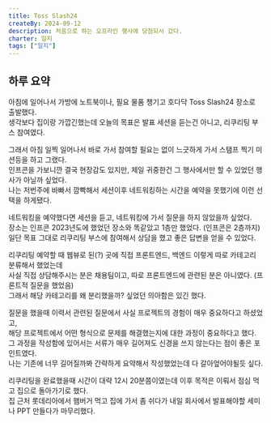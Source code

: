 ```yaml
---
title: Toss Slash24
createBy: 2024-09-12
description: 처음으로 하는 오프라인 행사에 당첨되서 갔다.
charter: 일지
tags: ["일지"]
---
```


## 하루 요약

아침에 일어나서 가방에 노트북이나, 필요 물품 챙기고 호다닥 Toss Slash24 장소로 출발했다.  
생각보다 집이랑 가깝긴했는데 오늘의 목표은 발표 세션을 듣는건 아니고, 리쿠리팅 부스 참여였다.

그래서 아침 일찍 일어나서 바로 가서 참여할 필요는 없이 느긋하게 가서 스탬프 찍기 미션등을 하고 그랬다.  
인프콘을 가보니깐 결국 현장감도 있지만, 제일 귀중한건 그 행사에서만 할 수 있었던 행사가 아닐까 싶었다.  
나는 저번주에 바빠서 깜빡해서 세션이후 네트워킹하는 시간을 예약을 못했기에 이런 선택을 하게됐다.

네트워킹을 예약했다면 세션을 듣고, 네트워킹에 가서 질문을 하지 않았을까 싶었다.  
장소는 인프콘 2023년도에 했었던 장소와 똑같았고 1층만 했었다. (인프콘은 2층까지)  
일단 목표 그대로 리쿠리팅 부스에 참여해서 상담을 했고 좋은 답변을 얻을 수 있었다.

리쿠리팅 예약할 때 웹뷰로 된(?) 곳에 직접 프론트엔드, 백엔드 이렇게 따로 카테고리 분류해서 했었는데  
사실 직접 상담해주시는 분은 채용팀이고, 따로 프론트엔드에 관련된 분은 아니였다. (프론트적 질문을 했었음)  
그래서 해당 카테고리를 왜 분리했을까? 싶었던 의아함은 있긴 했다.

질문을 했을때 이력서 관련된 질문에서 사실 프로젝트의 경험이 매우 중요하다고 하셨었고,  
해당 프로젝트에서 어떤 형식으로 문제를 해결했는지에 대한 과정이 중요하다고 했다.  
그 과정을 작성함에 있어서는 서류가 매우 길어져도 신경을 쓰지 않는다는 점이 좋은 포인트였다.  
나는 기존에 너무 길어질까봐 간략하게 요약해서 작성했었는데 다 갈아엎어야될듯 싶다.

리쿠리팅을 완료했을때 시간이 대략 12시 20분쯤이였는데 이후 목적은 이뤄서 점심 먹고 집으로 돌아가기로 했다.  
집 근처 롯데리아에서 햄버거 먹고 집에 가서 좀 쉬다가 내일 회사에서 발표해야할 세미나 PPT 만들다가 마무리했다.
